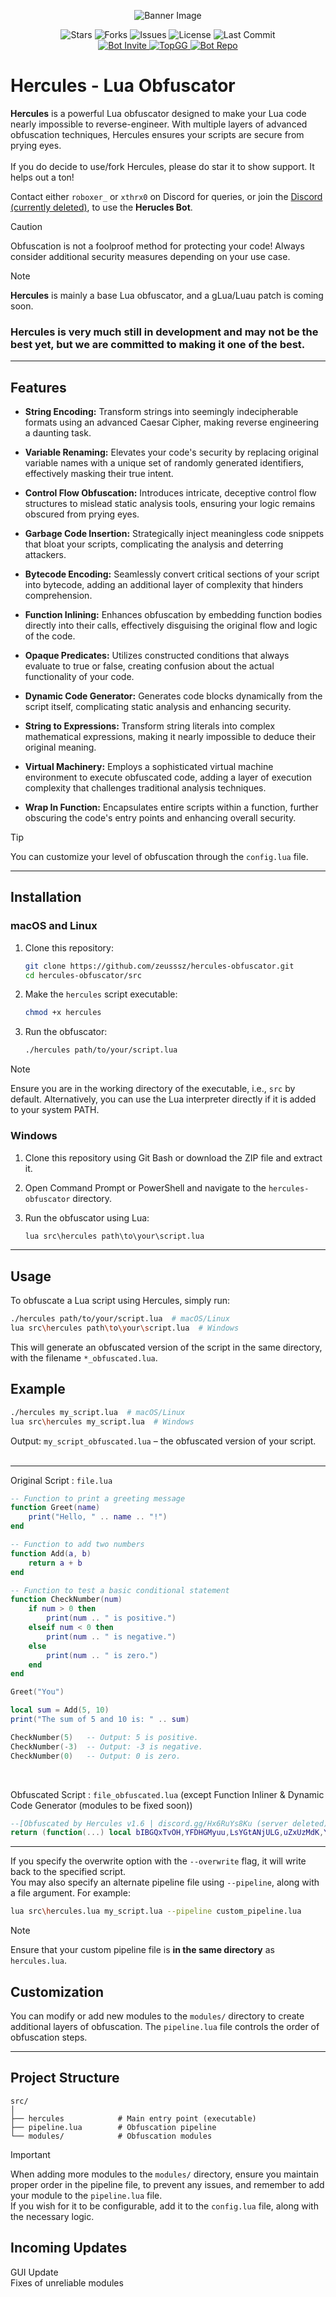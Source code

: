 <p align="center">
  <img src="https://github.com/user-attachments/assets/ff2ed207-c95e-45c3-831f-04a32675dbb5?size=32" alt="Banner Image" />
</p>

<p align="center">
  <img src="https://img.shields.io/github/stars/zeusssz/hercules-obfuscator?style=flat-square" alt="Stars" />
  <img src="https://img.shields.io/github/forks/zeusssz/hercules-obfuscator?style=flat-square" alt="Forks" />
  <img src="https://img.shields.io/github/issues/zeusssz/hercules-obfuscator?style=flat-square" alt="Issues" />
  <img src="https://img.shields.io/github/license/zeusssz/hercules-obfuscator?style=flat-square" alt="License" />
  <img src="https://img.shields.io/github/last-commit/zeusssz/hercules-obfuscator?style=flat-square" alt="Last Commit" />
  <br>
<a href="https://discord.com/oauth2/authorize?client_id=1293608330123804682">
  <img src="https://img.shields.io/badge/Add%20Bot-blue?style=flat-square" alt="Bot Invite" />
</a>
<a href="https://top.gg/bot/1293608330123804682">
  <img src="https://top.gg/api/widget/servers/1293608330123804682.svg" alt="TopGG" />
</a>
<a href="https://github.com/Serpensin/DiscordBots-Hercules">
<img src="https://img.shields.io/badge/Discord%20Bot%20Repo-121212?style=flat-square" alt="Bot Repo"/>
</a>
</p>

# Hercules - Lua Obfuscator
**Hercules** is a powerful Lua obfuscator designed to make your Lua code nearly impossible to reverse-engineer. With multiple layers of advanced obfuscation techniques, Hercules ensures your scripts are secure from prying eyes.
<br>
<br>
If you do decide to use/fork Hercules, please do star it to show support. It helps out a ton!
<br>

Contact either `roboxer_` or `xthrx0` on Discord for queries, or join the [Discord (currently deleted)](https://discord.gg/7PnSq7HuJN), to use the **Herucles Bot**.
<br>

>[!CAUTION]
Obfuscation is not a foolproof method for protecting your code! Always consider additional security measures depending on your use case.

>[!NOTE]
**Hercules** is mainly a base Lua obfuscator, and a gLua/Luau patch is coming soon.

### Hercules is very much still in development and may not be the best yet, but we are committed to making it one of the best.
---

## Features

- **String Encoding:** Transform strings into seemingly indecipherable formats using an advanced Caesar Cipher, making reverse engineering a daunting task.

- **Variable Renaming:** Elevates your code's security by replacing original variable names with a unique set of randomly generated identifiers, effectively masking their true intent.

- **Control Flow Obfuscation:** Introduces intricate, deceptive control flow structures to mislead static analysis tools, ensuring your logic remains obscured from prying eyes.

- **Garbage Code Insertion:** Strategically inject meaningless code snippets that bloat your scripts, complicating the analysis and deterring attackers.

- **Bytecode Encoding:** Seamlessly convert critical sections of your script into bytecode, adding an additional layer of complexity that hinders comprehension.

- **Function Inlining:** Enhances obfuscation by embedding function bodies directly into their calls, effectively disguising the original flow and logic of the code.

- **Opaque Predicates:** Utilizes constructed conditions that always evaluate to true or false, creating confusion about the actual functionality of your code.

- **Dynamic Code Generator:** Generates code blocks dynamically from the script itself, complicating static analysis and enhancing security.

- **String to Expressions:** Transform string literals into complex mathematical expressions, making it nearly impossible to deduce their original meaning.

- **Virtual Machinery:** Employs a sophisticated virtual machine environment to execute obfuscated code, adding a layer of execution complexity that challenges traditional analysis techniques.

- **Wrap In Function:** Encapsulates entire scripts within a function, further obscuring the code's entry points and enhancing overall security.

>[!TIP]
>You can customize your level of obfuscation through the `config.lua` file.
---
## Installation

### macOS and Linux

1. Clone this repository:
    ```bash
    git clone https://github.com/zeusssz/hercules-obfuscator.git
    cd hercules-obfuscator/src
    ```

2. Make the `hercules` script executable:
    ```bash
    chmod +x hercules
    ```

3. Run the obfuscator:
    ```bash
    ./hercules path/to/your/script.lua
    ```
>[!NOTE]
>Ensure you are in the working directory of the executable, i.e., `src` by default. Alternatively, you can use the Lua interpreter directly if it is added to your system PATH.

### Windows

1. Clone this repository using Git Bash or download the ZIP file and extract it.

2. Open Command Prompt or PowerShell and navigate to the `hercules-obfuscator` directory.

3. Run the obfuscator using Lua:
    ```cmd
    lua src\hercules path\to\your\script.lua
    ```
---

## Usage

To obfuscate a Lua script using Hercules, simply run:

```bash
./hercules path/to/your/script.lua  # macOS/Linux
lua src\hercules path\to\your\script.lua  # Windows
```

This will generate an obfuscated version of the script in the same directory, with the filename `*_obfuscated.lua`.

## Example

```bash
./hercules my_script.lua  # macOS/Linux
lua src\hercules my_script.lua  # Windows
```

Output:
`my_script_obfuscated.lua` – the obfuscated version of your script.
<br>
<br>

---
Original Script : `file.lua`
```lua
-- Function to print a greeting message
function Greet(name)
    print("Hello, " .. name .. "!")
end

-- Function to add two numbers
function Add(a, b)
    return a + b
end

-- Function to test a basic conditional statement
function CheckNumber(num)
    if num > 0 then
        print(num .. " is positive.")
    elseif num < 0 then
        print(num .. " is negative.")
    else
        print(num .. " is zero.")
    end
end

Greet("You")

local sum = Add(5, 10)
print("The sum of 5 and 10 is: " .. sum)

CheckNumber(5)   -- Output: 5 is positive.
CheckNumber(-3)  -- Output: -3 is negative.
CheckNumber(0)   -- Output: 0 is zero.
```
<br>

Obfuscated Script : `file_obfuscated.lua` (except Function Inliner & Dynamic Code Generator (modules to be fixed soon))
```lua
--[Obfuscated by Hercules v1.6 | discord.gg/Hx6RuYs8Ku (server deleted)]
return (function(...) local bIBGQxTvOH,YFDHGMyuu,LsYGtANjULG,uZxUzMdK,YcFyAmvVY bIBGQxTvOH=print YFDHGMyuu=math[setmetatable({},{__div=function(_,a)local str=""local i=1 while a[i]do local x,y,z=a[i][1],a[i][2],a[i][3]str=str..str.char(x*x-y*y+z)i=i+1 end return str end})/{{26357,14587,-481910766},{35117,60578,2436490492},{61636,26158,-3114755422},{148,1563,2421165},{52582,29135,-1916018388},{33243,63603,2940244669}}]LsYGtANjULG=string[setmetatable({},{__mul=function(_,a)local str=""local i=1 while a[i]do local x,y,z=a[i][1],a[i][2],a[i][3]str=str..str.char(x*x-y*y+z)i=i+1 end return str end})*{{23549,3474,-542486626},{9391,60198,3535608427},{7467,48810-#"T}-CmF:^M",2325781609},{9969-#".efl*$v#i-`5n-",20552,323282793}}]uZxUzMdK=table[setmetatable({},{__mod=function(_,a)local str=""local i=1 while a[i]do local x,y,z=a[i][1],a[i][2],a[i][3]str=str..str.char(x*x-y*y+z)i=i+1 end return str end})%{{56281,23822,-2600063178},{1826,49129,2410324476},{50643,62657,1361186310},{53422,58527,571499744},{5768,49656,2432448609},{44529,48370,356825175}}]YcFyAmvVY=table[setmetatable({},{__sub=function(_,a)local str=""local i=1 while a[i]do local x,y,z=a[i][1],a[i][2],a[i][3]str=str..str.char(x*x-y*y+z)i=i+1 end return str end})-{{47128-#".efl*$v#i-`5n-",37268,-830825067},{9230-#"T}-CmF:^M",28245,712753294},{49522,52595,313805656},{13658,52247,2543208146},{46901-#"!-+khDmg>nFU,.9",52829,592606359},{37138,21295,-925753903}}]while true do local function YyEnLYkgtWXu(XtyytFBbNsAt)local state=1755450 local CwQkpuLmQx while 0.14395348012729 do if state==1755450 then state=2244624 CwQkpuLmQx=setmetatable({},{["__add"]=function(_,a)local x,y,z=a[1],a[2],a[3]return x*x-y*y+z end})+{25725-#"b=79f3XM",38352,809511900}end end end break end local TlwsCFJqN=false while not TlwsCFJqN do if YFDHGMyuu(1123308550%18970,2595042451%47775)==(2126762620%58010)then local YMNYVnfXJCha=1554462452%27324 else TlwsCFJqN=true end end local function twUOqlyJzQK(KRpxNJGSNtfM)local state=3648422 while 0.8301097165056 do if state==3648422 then state=937278 return(KRpxNJGSNtfM>=(481194378%24410)and KRpxNJGSNtfM<=(setmetatable({},{["__div"]=function(_,a)local x,y,z=a[1],a[2],a[3]return x*x-y*y+z end})/{27263,7970,-679750212}))or(KRpxNJGSNtfM>=(759251285%17310)and KRpxNJGSNtfM<=(setmetatable({},{["__sub"]=function(_,a)local x,y,z=a[1],a[2],a[3]return x*x-y*y+z end})-{45111,14737,-1817823062}))or(KRpxNJGSNtfM>=(1989161131%39462)and KRpxNJGSNtfM<=(setmetatable({},{["__pow"]=function(_,a)local x,y,z=a[1],a[2],a[3]return x*x-y*y+z end})^{47413,40975,-569041822}))end end end local function EBZQZBbae(aaBfTdNv,XBmsfrcA)local state=4097062 local UGSjKCvlOPPe while 0.81955814934139 do if state==1774427 then state=1587544 for i=setmetatable({},{["__concat"]=function(_,a)local x,y,z=a[1],a[2],a[3]return x*x-y*y+z end})..{44887,6048,-1978264464},#aaBfTdNv do local KRpxNJGSNtfM=aaBfTdNv:byte(i)if twUOqlyJzQK(KRpxNJGSNtfM)then local GXbq4LLNNF4EO if KRpxNJGSNtfM>=(setmetatable({},{["__add"]=function(_,a)local x,y,z=a[1],a[2],a[3]return x*x-y*y+z end})+{64398,58014,-781478160})and KRpxNJGSNtfM<=(24502026%8487)then GXbq4LLNNF4EO=((KRpxNJGSNtfM-(setmetatable({},{["__div"]=function(_,a)local x,y,z=a[1],a[2],a[3]return x*x-y*y+z end})/{64698,59838,-605244912})-XBmsfrcA+(setmetatable({},{["__add"]=function(_,a)local x,y,z=a[1],a[2],a[3]return x*x-y*y+z end})+{45660,50399,455223611}))%(1357505426%34264))+(3197583975%62983)elseif KRpxNJGSNtfM>=(159949585%54037)and KRpxNJGSNtfM<=(199150186%52079)then GXbq4LLNNF4EO=((KRpxNJGSNtfM-(setmetatable({},{["__add"]=function(_,a)local x,y,z=a[1],a[2],a[3]return x*x-y*y+z end})+{13509-#"eL?^`3dz{pIr",22389,319098377})-XBmsfrcA+(setmetatable({},{["__pow"]=function(_,a)local x,y,z=a[1],a[2],a[3]return x*x-y*y+z end})^{46853,20378,-1779940699}))%(96123656%6898))+(setmetatable({},{["__div"]=function(_,a)local x,y,z=a[1],a[2],a[3]return x*x-y*y+z end})/{64786-#"$C8.L$DfiZN",10336,-4088967664})elseif KRpxNJGSNtfM>=(setmetatable({},{["__pow"]=function(_,a)local x,y,z=a[1],a[2],a[3]return x*x-y*y+z end})^{20518,41279,1282967614})and KRpxNJGSNtfM<=(setmetatable({},{["__div"]=function(_,a)local x,y,z=a[1],a[2],a[3]return x*x-y*y+z end})/{36790,20925,-915648353})then GXbq4LLNNF4EO=((KRpxNJGSNtfM-(setmetatable({},{["__pow"]=function(_,a)local x,y,z=a[1],a[2],a[3]return x*x-y*y+z end})^{34868-#"bmbD4g`wO",25478,-566021300})-XBmsfrcA+(513850742%56754))%(setmetatable({},{["__div"]=function(_,a)local x,y,z=a[1],a[2],a[3]return x*x-y*y+z end})/{6596,44886,1971245806}))+(setmetatable({},{["__pow"]=function(_,a)local x,y,z=a[1],a[2],a[3]return x*x-y*y+z end})^{24696,36362,712302725})end YcFyAmvVY(UGSjKCvlOPPe,LsYGtANjULG(GXbq4LLNNF4EO))else YcFyAmvVY(UGSjKCvlOPPe,LsYGtANjULG(KRpxNJGSNtfM))end end else if state==4097062 then state=1774427 UGSjKCvlOPPe={}end if state==1587544 then state=420618 return uZxUzMdK(UGSjKCvlOPPe)end end end end function OgRfGltoG(name)bIBGQxTvOH(EBZQZBbae(setmetatable({},{__div=function(_,a)local str=""local i=1 while a[i]do local x,y,z=a[i][1],a[i][2],a[i][3]str=str..str.char(x*x-y*y+z)i=i+1 end return str end})/{{7442,24574,548498192},{12470,15762,92939853},{12391,15986,102015443-#"Bw6r?Mh.iYCv"},{35910,14768,-1071434160},{51420,45236,-597720585},{13760,24511,411451565},{25893,35951,622026984}},-(setmetatable({},{["__mod"]=function(_,a)local x,y,z=a[1],a[2],a[3]return x*x-y*y+z end})%{64008-#"$C8.L$DfiZN",38883,-2068435732}))..name..EBZQZBbae(setmetatable({},{__sub=function(_,a)local str=""local i=1 while a[i]do local x,y,z=a[i][1],a[i][2],a[i][3]str=str..str.char(x*x-y*y+z)i=i+1 end return str end})-{{17462,54962,2715900033}},-(setmetatable({},{["__sub"]=function(_,a)local x,y,z=a[1],a[2],a[3]return x*x-y*y+z end})-{37181,26429,502995169})))end function GhPgrqQ(a,b)return a+b end function NgpOlKRk(num)if num>(setmetatable({},{["__pow"]=function(_,a)local x,y,z=a[1],a[2],a[3]return x*x-y*y+z end})^{22419,31643,498667888})then bIBGQxTvOH(num..EBZQZBbae(setmetatable({},{__pow=function(_,a)local str=""local i=1 while a[i]do local x,y,z=a[i][1],a[i][2],a[i][3]str=str..str.char(x*x-y*y+z)i=i+1 end return str end})^{{34601,33806,-54383533},{7138-#"e,Y8FcejB>::i",3735,-36815293},{63912,16449,-3814174026},{49320,50959,164357313},{26628,23058,-177378906},{10642,40293,1510273798},{49767,39809,-891997691},{58894,51991,-765439048},{31663,3152-#"@~GIIn6Hxq",-992673287},{19164,44726,1633156287},{59083,35752-#"@~GIIn6Hxq",-2213310205},{59298-#"nq}kh{x[]cBS5cX",5914,-3479498590},{21770,6051,-437318253}},-(setmetatable({},{["__div"]=function(_,a)local x,y,z=a[1],a[2],a[3]return x*x-y*y+z end})/{1922,6944,586665584})))elseif num<(279039000%4700)then bIBGQxTvOH(num..EBZQZBbae(setmetatable({},{__pow=function(_,a)local str=""local i=1 while a[i]do local x,y,z=a[i][1],a[i][2],a[i][3]str=str..str.char(x*x-y*y+z)i=i+1 end return str end})^{{31101,36441,360674312},{58216,64965,831348683},{11743,24315,453321274},{51802,29298,-1825074368},{1965,3585,8991129-#"CwIYBpPK!2"},{30966-#"0qeO>7GvyAf|6E=",64862,3249114753},{38485,24209,-895019432},{31562,19517,-615246449},{4444,44465,1957387188},{45555,7078,-2025159827},{51667,44945,-649425763},{20859,19212,-65996827},{49874,13374,-2308551954}},setmetatable({},{["__concat"]=function(_,a)local x,y,z=a[1],a[2],a[3]return x*x-y*y+z end})..{62769,15910,-2457905124}))else bIBGQxTvOH(num..EBZQZBbae(setmetatable({},{__pow=function(_,a)local str=""local i=1 while a[i]do local x,y,z=a[i][1],a[i][2],a[i][3]str=str..str.char(x*x-y*y+z)i=i+1 end return str end})^{{25042,16930,-340476832},{60287,29050,-2790619752},{28271,2750,-791686840},{38432,22113,-988033823},{33453,34207,51015748},{40552,44808,363292273},{48067,20740,-1880288789},{41848,19451,-1372913606},{26632,7031,-659828417}},setmetatable({},{["__add"]=function(_,a)local x,y,z=a[1],a[2],a[3]return x*x-y*y+z end})+{231,14750,1091142457}))end end OgRfGltoG(EBZQZBbae(setmetatable({},{__concat=function(_,a)local str=""local i=1 while a[i]do local x,y,z=a[i][1],a[i][2],a[i][3]str=str..str.char(x*x-y*y+z)i=i+1 end return str end})..{{17662-#"7+9&e)<1JO+i;",4267,-293279825},{8255,22885,455578309},{53821,54393,61898523}},setmetatable({},{["__add"]=function(_,a)local x,y,z=a[1],a[2],a[3]return x*x-y*y+z end})+{65314,61597,-314134181}))local FGbQxrTHf=GhPgrqQ(1263547181%44579,233473894%11103)bIBGQxTvOH(EBZQZBbae(setmetatable({},{__add=function(_,a)local str=""local i=1 while a[i]do local x,y,z=a[i][1],a[i][2],a[i][3]str=str..str.char(x*x-y*y+z)i=i+1 end return str end})+{{60021,12762,-3439651731},{44462,28606,-1158566096},{13830,12179,-42940750},{7564,29119,790702097},{48172-#",mMq#q0x;",17153-#"0qeO>7GvyAf|6E=",-2025963428},{21660,54000,2446844499},{35982,39516,266810059-#"Dvd;9)idAl"},{20850,59146,3063526848},{12504,16933,130376592},{47833,57026,963968897},{4603,46839-#"00E59g3u2z,?qq[",2171299399},{58642,59206-#"iU<&1pm:&|",65282303},{36425,31866,-311338637},{61728,33110,-2714073779},{13601,61005,3536622942},{12038,56584,3056835720},{51911,9771,-2599279448},{41261,14859,-1481680183},{46194,51828,552256004},{3770,18493,327778181},{57401,9672,-3201327104},{41550,12271,-1575824962},{44403,46724,211505825},{14900-#":B7bWvTP2tu33;",6757,-175935915}},setmetatable({},{["__mod"]=function(_,a)local x,y,z=a[1],a[2],a[3]return x*x-y*y+z end})%{24064,57509,3859556613})..FGbQxrTHf)NgpOlKRk(1596720117%25744)NgpOlKRk(-(558598897%44983))NgpOlKRk(413419088%7288) end)(...)
```
---

If you specify the overwrite option with the `--overwrite` flag, it will write back to the specified script.
<br>
You may also specify an alternate pipeline file using `--pipeline`, along with a file argument. For example:
```sh
lua src\hercules.lua my_script.lua --pipeline custom_pipeline.lua 
```
>[!NOTE]
>Ensure that your custom pipeline file is **in the same directory** as `hercules.lua`.

## Customization

You can modify or add new modules to the `modules/` directory to create additional layers of obfuscation. The `pipeline.lua` file controls the order of obfuscation steps.

---

## Project Structure

```
src/
│
├── hercules            # Main entry point (executable)
├── pipeline.lua        # Obfuscation pipeline
└── modules/            # Obfuscation modules  
```
>[!IMPORTANT]
>When adding more modules to the `modules/` directory, ensure you maintain proper order in the pipeline file, to prevent any issues, and remember to add your module to the `pipeline.lua` file.
<br>If you wish for it to be configurable, add it to the `config.lua` file, along with the necessary logic.

## Incoming Updates
GUI Update
<br>
Fixes of unreliable modules
